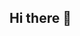 ## Hi there 👋

<!--
I am Christine, a metocean consultant at the [Norwegian Meteorological Institute](https://www.met.no/) and a Energy master's student at the [University of Bergen](https://www4.uib.no/studier/program/energi-integrert-masterprogram-sivilingenior). I specialize in ocean and wind, with a special interest of renewable technologies.

## Projects
- [metocean-stats](https://github.com/MET-OM/metocean-stats) Open-source software for metocean statistics.
- [metocean-ml](https://github.com/MET-OM/metocean-ml) Open-source software for metocean machine learning.
